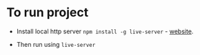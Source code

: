 # To run project

- Install local http server `npm install -g live-server` - [website](https://www.npmjs.com/package/live-server).

- Then run using `live-server`
